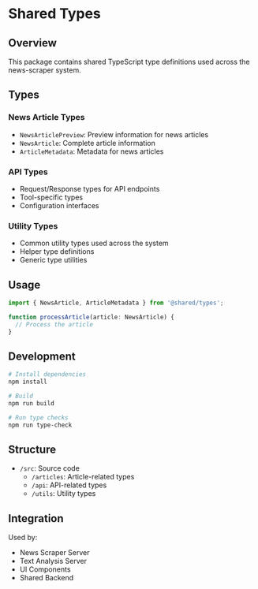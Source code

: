 # Shared Types

## Overview
This package contains shared TypeScript type definitions used across the news-scraper system.

## Types

### News Article Types
- `NewsArticlePreview`: Preview information for news articles
- `NewsArticle`: Complete article information
- `ArticleMetadata`: Metadata for news articles

### API Types
- Request/Response types for API endpoints
- Tool-specific types
- Configuration interfaces

### Utility Types
- Common utility types used across the system
- Helper type definitions
- Generic type utilities

## Usage
```typescript
import { NewsArticle, ArticleMetadata } from '@shared/types';

function processArticle(article: NewsArticle) {
  // Process the article
}
```

## Development
```bash
# Install dependencies
npm install

# Build
npm run build

# Run type checks
npm run type-check
```

## Structure
- `/src`: Source code
  - `/articles`: Article-related types
  - `/api`: API-related types
  - `/utils`: Utility types

## Integration
Used by:
- News Scraper Server
- Text Analysis Server
- UI Components
- Shared Backend
